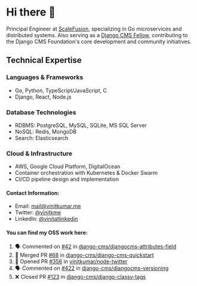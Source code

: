# Hi there 👋

Principal Engineer at [ScaleFusion](https://scalefusion.com/), specializing in Go microservices and distributed systems. Also serving as a [Django CMS Fellow](https://www.django-cms.org/en/blog/2024/11/07/welcoming-vinit-kumar-as-the-newest-django-cms-fellow/), contributing to the Django CMS Foundation's core development and community initiatives.

## Technical Expertise

### Languages & Frameworks

- Go, Python, TypeScript/JavaScript, C
- Django, React, Node.js

### Database Technologies
- RDBMS: PostgreSQL, MySQL, SQLite, MS SQL Server
- NoSQL: Redis, MongoDB
- Search: Elasticsearch

### Cloud & Infrastructure
- AWS, Google Cloud Platform, DigitalOcean
- Container orchestration with Kubernetes & Docker Swarm
- CI/CD pipeline design and implementation


#### Contact Information:

- Email: <a href="mailto:mail@vinitkumar.me">mail@vinitkumar.me</a>
- Twitter: [@vinitkme](https://twitter.com/vinitkme)
- LinkedIn: [@vinitatlinkedin](https://www.linkedin.com/in/vinitatlinkedin/)  

#### You can find my OSS work here:

<!--START_SECTION:activity-->
1. 🗣 Commented on [#42](https://github.com/django-cms/djangocms-attributes-field/pull/42#issuecomment-2492114425) in [django-cms/djangocms-attributes-field](https://github.com/django-cms/djangocms-attributes-field)
2. 🎉 Merged PR [#68](https://github.com/django-cms/django-cms-quickstart/pull/68) in [django-cms/django-cms-quickstart](https://github.com/django-cms/django-cms-quickstart)
3. 💪 Opened PR [#356](https://github.com/vinitkumar/node-twitter/pull/356) in [vinitkumar/node-twitter](https://github.com/vinitkumar/node-twitter)
4. 🗣 Commented on [#422](https://github.com/django-cms/djangocms-versioning/issues/422#issuecomment-2486526026) in [django-cms/djangocms-versioning](https://github.com/django-cms/djangocms-versioning)
5. ❌ Closed PR [#123](https://github.com/django-cms/django-classy-tags/pull/123) in [django-cms/django-classy-tags](https://github.com/django-cms/django-classy-tags)
<!--END_SECTION:activity-->
